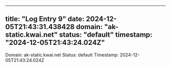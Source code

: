 
---
title: "Log Entry 9"
date: 2024-12-05T21:43:31.438428
domain: "ak-static.kwai.net"
status: "default"
timestamp: "2024-12-05T21:43:24.024Z"
---

Domain: ak-static.kwai.net
Status: default
Timestamp: 2024-12-05T21:43:24.024Z
